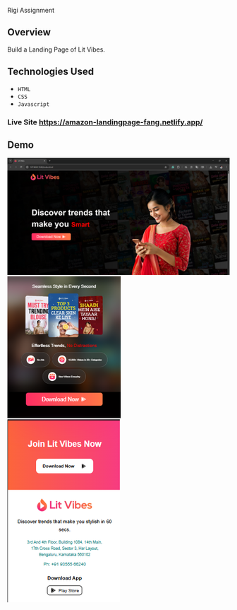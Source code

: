 Rigi Assignment


## Overview

Build a Landing Page of Lit Vibes.


## Technologies Used

- `HTML`
- `CSS`
- `Javascript`

### **Live Site**   https://amazon-landingpage-fang.netlify.app/



## Demo 
![Screenshot 1](https://github.com/therishabhshrivastava/Rigi-assignment/blob/main/assets/readme-demo/Screenshot%20(22).png)
![Screenshot 2](https://github.com/therishabhshrivastava/Rigi-assignment/blob/main/assets/readme-demo/Screenshot%202025-04-24%20114335.png)
![Screenshot 3](https://github.com/therishabhshrivastava/Rigi-assignment/blob/main/assets/readme-demo/Screenshot%202025-04-24%20114357.png)

